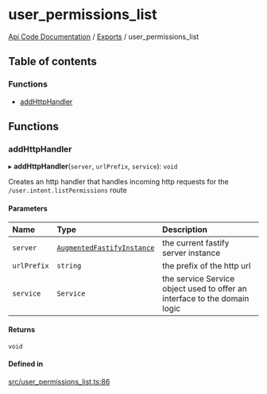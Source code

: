 # user\_permissions\_list
 
[Api Code Documentation](../README.md) / [Exports](../modules.md) / user\_permissions\_list

## Table of contents

### Functions

- [addHttpHandler](user_permissions_list.md#addhttphandler)

## Functions

### addHttpHandler

▸ **addHttpHandler**(`server`, `urlPrefix`, `service`): `void`

Creates an http handler that handles incoming http requests for the `/user.intent.listPermissions` route

#### Parameters

| Name | Type | Description |
| :------ | :------ | :------ |
| `server` | [`AugmentedFastifyInstance`](../interfaces/types.AugmentedFastifyInstance.md) | the current fastify server instance |
| `urlPrefix` | `string` | the prefix of the http url |
| `service` | `Service` | the service Service object used to offer an interface to the domain logic |

#### Returns

`void`

#### Defined in

[src/user_permissions_list.ts:86](https://github.com/openkfw/TruBudget/blob/e3c318d/api/src/user_permissions_list.ts#L86)
